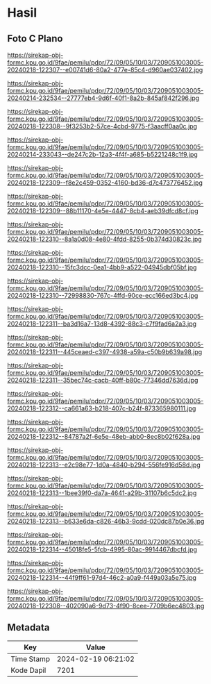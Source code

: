 # Hasil

## Foto C Plano

https://sirekap-obj-formc.kpu.go.id/9fae/pemilu/pdpr/72/09/05/10/03/7209051003005-20240218-122307--e00741d6-80a2-477e-85c4-d960ae037402.jpg

https://sirekap-obj-formc.kpu.go.id/9fae/pemilu/pdpr/72/09/05/10/03/7209051003005-20240214-232534--27777eb4-9d6f-40f1-8a2b-845af842f296.jpg

https://sirekap-obj-formc.kpu.go.id/9fae/pemilu/pdpr/72/09/05/10/03/7209051003005-20240218-122308--9f3253b2-57ce-4cbd-9775-f3aacff0aa0c.jpg

https://sirekap-obj-formc.kpu.go.id/9fae/pemilu/pdpr/72/09/05/10/03/7209051003005-20240214-233043--de247c2b-12a3-4f4f-a685-b5221248c1f9.jpg

https://sirekap-obj-formc.kpu.go.id/9fae/pemilu/pdpr/72/09/05/10/03/7209051003005-20240218-122309--f8e2c459-0352-4160-bd36-d7c473776452.jpg

https://sirekap-obj-formc.kpu.go.id/9fae/pemilu/pdpr/72/09/05/10/03/7209051003005-20240218-122309--88b11170-4e5e-4447-8cb4-aeb39dfcd8cf.jpg

https://sirekap-obj-formc.kpu.go.id/9fae/pemilu/pdpr/72/09/05/10/03/7209051003005-20240218-122310--8a1a0d08-4e80-4fdd-8255-0b374d30823c.jpg

https://sirekap-obj-formc.kpu.go.id/9fae/pemilu/pdpr/72/09/05/10/03/7209051003005-20240218-122310--15fc3dcc-0ea1-4bb9-a522-04945dbf05bf.jpg

https://sirekap-obj-formc.kpu.go.id/9fae/pemilu/pdpr/72/09/05/10/03/7209051003005-20240218-122310--72998830-767c-4ffd-90ce-ecc166ed3bc4.jpg

https://sirekap-obj-formc.kpu.go.id/9fae/pemilu/pdpr/72/09/05/10/03/7209051003005-20240218-122311--ba3d16a7-13d8-4392-88c3-c7f9fad6a2a3.jpg

https://sirekap-obj-formc.kpu.go.id/9fae/pemilu/pdpr/72/09/05/10/03/7209051003005-20240218-122311--445ceaed-c397-4938-a59a-c50b9b639a98.jpg

https://sirekap-obj-formc.kpu.go.id/9fae/pemilu/pdpr/72/09/05/10/03/7209051003005-20240218-122311--35bec74c-cacb-40ff-b80c-77346dd7636d.jpg

https://sirekap-obj-formc.kpu.go.id/9fae/pemilu/pdpr/72/09/05/10/03/7209051003005-20240218-122312--ca661a63-b218-407c-b24f-873365980111.jpg

https://sirekap-obj-formc.kpu.go.id/9fae/pemilu/pdpr/72/09/05/10/03/7209051003005-20240218-122312--84787a2f-6e5e-48eb-abb0-8ec8b02f628a.jpg

https://sirekap-obj-formc.kpu.go.id/9fae/pemilu/pdpr/72/09/05/10/03/7209051003005-20240218-122313--e2c98e77-1d0a-4840-b294-556fe916d58d.jpg

https://sirekap-obj-formc.kpu.go.id/9fae/pemilu/pdpr/72/09/05/10/03/7209051003005-20240218-122313--1bee39f0-da7a-4641-a29b-31107b6c5dc2.jpg

https://sirekap-obj-formc.kpu.go.id/9fae/pemilu/pdpr/72/09/05/10/03/7209051003005-20240218-122313--b633e6da-c826-46b3-9cdd-020dc87b0e36.jpg

https://sirekap-obj-formc.kpu.go.id/9fae/pemilu/pdpr/72/09/05/10/03/7209051003005-20240218-122314--45018fe5-5fcb-4995-80ac-9914467dbcfd.jpg

https://sirekap-obj-formc.kpu.go.id/9fae/pemilu/pdpr/72/09/05/10/03/7209051003005-20240218-122314--44f9ff61-97d4-46c2-a0a9-f449a03a5e75.jpg

https://sirekap-obj-formc.kpu.go.id/9fae/pemilu/pdpr/72/09/05/10/03/7209051003005-20240218-122308--402090a6-9d73-4f90-8cee-7709b6ec4803.jpg


## Metadata

| Key        | Value               |
| ---------- | ------------------- |
| Time Stamp | 2024-02-19 06:21:02 |
| Kode Dapil | 7201                |



